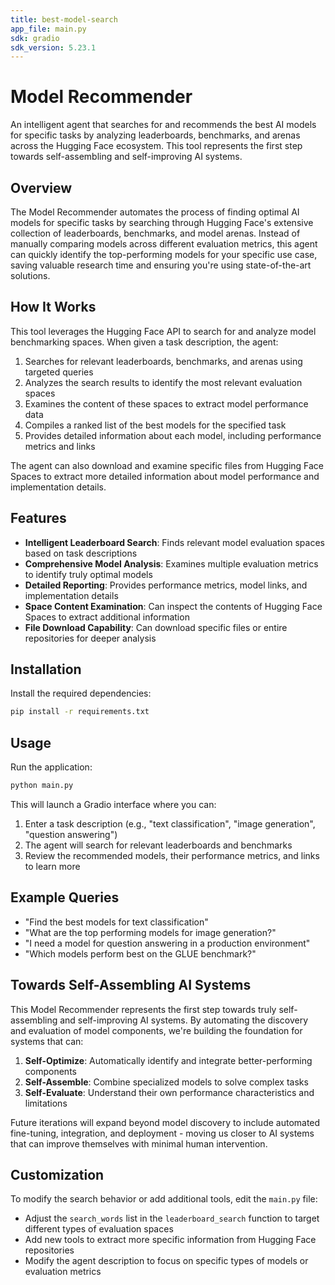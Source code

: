```yaml
---
title: best-model-search
app_file: main.py
sdk: gradio
sdk_version: 5.23.1
---
```


# Model Recommender

An intelligent agent that searches for and recommends the best AI models for specific tasks by analyzing leaderboards, benchmarks, and arenas across the Hugging Face ecosystem. This tool represents the first step towards self-assembling and self-improving AI systems.

## Overview

The Model Recommender automates the process of finding optimal AI models for specific tasks by searching through Hugging Face's extensive collection of leaderboards, benchmarks, and model arenas. Instead of manually comparing models across different evaluation metrics, this agent can quickly identify the top-performing models for your specific use case, saving valuable research time and ensuring you're using state-of-the-art solutions.

## How It Works

This tool leverages the Hugging Face API to search for and analyze model benchmarking spaces. When given a task description, the agent:

1. Searches for relevant leaderboards, benchmarks, and arenas using targeted queries
2. Analyzes the search results to identify the most relevant evaluation spaces
3. Examines the content of these spaces to extract model performance data
4. Compiles a ranked list of the best models for the specified task
5. Provides detailed information about each model, including performance metrics and links

The agent can also download and examine specific files from Hugging Face Spaces to extract more detailed information about model performance and implementation details.

## Features

- **Intelligent Leaderboard Search**: Finds relevant model evaluation spaces based on task descriptions
- **Comprehensive Model Analysis**: Examines multiple evaluation metrics to identify truly optimal models
- **Detailed Reporting**: Provides performance metrics, model links, and implementation details
- **Space Content Examination**: Can inspect the contents of Hugging Face Spaces to extract additional information
- **File Download Capability**: Can download specific files or entire repositories for deeper analysis



## Installation

Install the required dependencies:

```bash
pip install -r requirements.txt
```

## Usage

Run the application:

```bash
python main.py
```

This will launch a Gradio interface where you can:

1. Enter a task description (e.g., "text classification", "image generation", "question answering")
2. The agent will search for relevant leaderboards and benchmarks
3. Review the recommended models, their performance metrics, and links to learn more

## Example Queries

- "Find the best models for text classification"
- "What are the top performing models for image generation?"
- "I need a model for question answering in a production environment"
- "Which models perform best on the GLUE benchmark?"

## Towards Self-Assembling AI Systems

This Model Recommender represents the first step towards truly self-assembling and self-improving AI systems. By automating the discovery and evaluation of model components, we're building the foundation for systems that can:

1. **Self-Optimize**: Automatically identify and integrate better-performing components
2. **Self-Assemble**: Combine specialized models to solve complex tasks
3. **Self-Evaluate**: Understand their own performance characteristics and limitations

Future iterations will expand beyond model discovery to include automated fine-tuning, integration, and deployment - moving us closer to AI systems that can improve themselves with minimal human intervention.

## Customization

To modify the search behavior or add additional tools, edit the `main.py` file:

- Adjust the `search_words` list in the `leaderboard_search` function to target different types of evaluation spaces
- Add new tools to extract more specific information from Hugging Face repositories
- Modify the agent description to focus on specific types of models or evaluation metrics